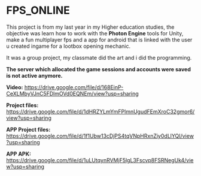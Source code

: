 # FPS_ONLINE
This project is from my last year in my Higher education studies, the objective was learn how to work with the **Photon Engine** tools for Unity, make a fun multiplayer fps and a app for android that is linked with the user u created ingame for a lootbox opening mechanic.

It was a group project, my classmate did the art and i did the programming. 

**The server which allocated the game sessions and accounts were saved is not active anymore.**

**Video:** https://drive.google.com/file/d/168EinP-CeXLMbyVJnC5FDlmOVd0EQNEm/view?usp=sharing

**Project files:** https://drive.google.com/file/d/1dHRZYLmYmFPlmnUgudFEmXroC32gmor6/view?usp=sharing

**APP Project files:** https://drive.google.com/file/d/1f1Ubw13cDjPS4tqVNpHRxnZiy0dLlYQI/view?usp=sharing

**APP APK:** https://drive.google.com/file/d/1uLUtqynRVMjF5lgL3Fscvp8FSRNegUk4/view?usp=sharing
